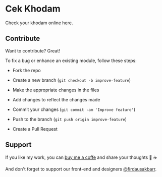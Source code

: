 # Cek Khodam

Check your khodam online here.

## Contribute

Want to contribute? Great!

To fix a bug or enhance an existing module, follow these steps:

- Fork the repo

- Create a new branch (`git checkout -b improve-feature`)

- Make the appropriate changes in the files

- Add changes to reflect the changes made

- Commit your changes (`git commit -am 'Improve feature'`)

- Push to the branch (`git push origin improve-feature`)

- Create a Pull Request

## Support

If you like my work, you can [buy me a coffe](https://buymeacoffee.com/kudanil) and share your thoughts 🎉 ☕

And don't forget to support our front-end and designers [@firdausakbarr](https://github.com/firdausakbarr).
